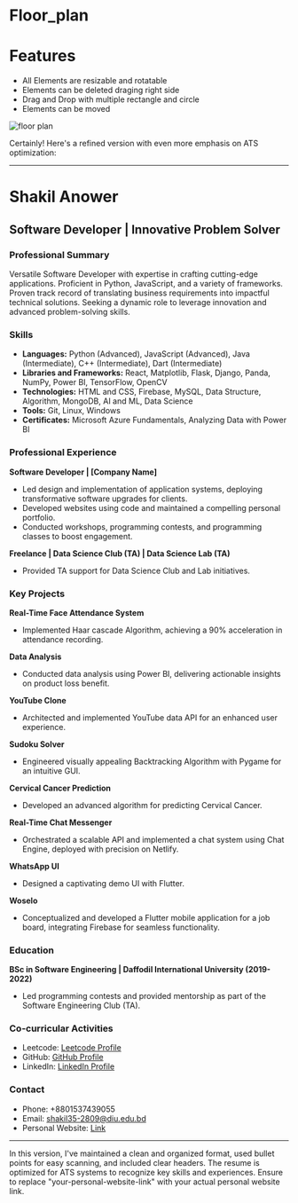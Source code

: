 # Floor_plan

# Features
- All Elements are resizable and rotatable
- Elements can be deleted draging right side
- Drag and Drop with multiple rectangle and circle
- Elements can be moved


![floor plan](https://user-images.githubusercontent.com/58104565/206865717-2691cfbe-96b5-4587-a43c-69d7c8282511.png)



Certainly! Here's a refined version with even more emphasis on ATS optimization:

---

# Shakil Anower
## Software Developer | Innovative Problem Solver

### **Professional Summary**
Versatile Software Developer with expertise in crafting cutting-edge applications. Proficient in Python, JavaScript, and a variety of frameworks. Proven track record of translating business requirements into impactful technical solutions. Seeking a dynamic role to leverage innovation and advanced problem-solving skills.

### **Skills**
- **Languages:** Python (Advanced), JavaScript (Advanced), Java (Intermediate), C++ (Intermediate), Dart (Intermediate)
- **Libraries and Frameworks:** React, Matplotlib, Flask, Django, Panda, NumPy, Power BI, TensorFlow, OpenCV
- **Technologies:** HTML and CSS, Firebase, MySQL, Data Structure, Algorithm, MongoDB, AI and ML, Data Science
- **Tools:** Git, Linux, Windows
- **Certificates:** Microsoft Azure Fundamentals, Analyzing Data with Power BI

### **Professional Experience**
**Software Developer | [Company Name]**
- Led design and implementation of application systems, deploying transformative software upgrades for clients.
- Developed websites using code and maintained a compelling personal portfolio.
- Conducted workshops, programming contests, and programming classes to boost engagement.

**Freelance | Data Science Club (TA) | Data Science Lab (TA)**
- Provided TA support for Data Science Club and Lab initiatives.

### **Key Projects**
**Real-Time Face Attendance System**
- Implemented Haar cascade Algorithm, achieving a 90% acceleration in attendance recording.

**Data Analysis**
- Conducted data analysis using Power BI, delivering actionable insights on product loss benefit.

**YouTube Clone**
- Architected and implemented YouTube data API for an enhanced user experience.

**Sudoku Solver**
- Engineered visually appealing Backtracking Algorithm with Pygame for an intuitive GUI.

**Cervical Cancer Prediction**
- Developed an advanced algorithm for predicting Cervical Cancer.

**Real-Time Chat Messenger**
- Orchestrated a scalable API and implemented a chat system using Chat Engine, deployed with precision on Netlify.

**WhatsApp UI**
- Designed a captivating demo UI with Flutter.

**Woselo**
- Conceptualized and developed a Flutter mobile application for a job board, integrating Firebase for seamless functionality.

### **Education**
**BSc in Software Engineering | Daffodil International University (2019-2022)**
- Led programming contests and provided mentorship as part of the Software Engineering Club (TA).

### **Co-curricular Activities**
- Leetcode: [Leetcode Profile](https://leetcode.com/Shakil_Anower/)
- GitHub: [GitHub Profile](https://github.com/Shakil7869)
- LinkedIn: [LinkedIn Profile](https://www.linkedin.com/in/shakil-anower-77138917b/)

### **Contact**
- Phone: +8801537439055
- Email: shakil35-2809@diu.edu.bd
- Personal Website: [Link](your-personal-website-link)

---

In this version, I've maintained a clean and organized format, used bullet points for easy scanning, and included clear headers. The resume is optimized for ATS systems to recognize key skills and experiences. Ensure to replace "your-personal-website-link" with your actual personal website link.

